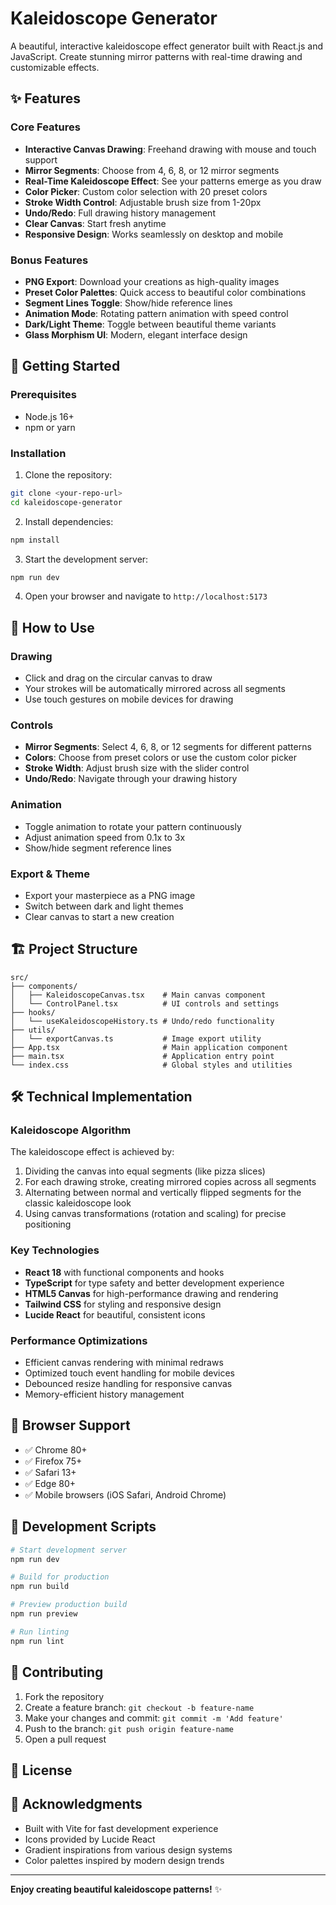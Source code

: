 # Kaleidoscope Generator

A beautiful, interactive kaleidoscope effect generator built with React.js  and JavaScript. Create stunning mirror patterns with real-time drawing and customizable effects.

## ✨ Features

### Core Features
- **Interactive Canvas Drawing**: Freehand drawing with mouse and touch support
- **Mirror Segments**: Choose from 4, 6, 8, or 12 mirror segments
- **Real-Time Kaleidoscope Effect**: See your patterns emerge as you draw
- **Color Picker**: Custom color selection with 20 preset colors
- **Stroke Width Control**: Adjustable brush size from 1-20px
- **Undo/Redo**: Full drawing history management
- **Clear Canvas**: Start fresh anytime
- **Responsive Design**: Works seamlessly on desktop and mobile

### Bonus Features
- **PNG Export**: Download your creations as high-quality images
- **Preset Color Palettes**: Quick access to beautiful color combinations
- **Segment Lines Toggle**: Show/hide reference lines
- **Animation Mode**: Rotating pattern animation with speed control
- **Dark/Light Theme**: Toggle between beautiful theme variants
- **Glass Morphism UI**: Modern, elegant interface design

## 🚀 Getting Started

### Prerequisites
- Node.js 16+ 
- npm or yarn

### Installation

1. Clone the repository:
```bash
git clone <your-repo-url>
cd kaleidoscope-generator
```

2. Install dependencies:
```bash
npm install
```

3. Start the development server:
```bash
npm run dev
```

4. Open your browser and navigate to `http://localhost:5173`

## 🎨 How to Use

### Drawing
- Click and drag on the circular canvas to draw
- Your strokes will be automatically mirrored across all segments
- Use touch gestures on mobile devices for drawing

### Controls
- **Mirror Segments**: Select 4, 6, 8, or 12 segments for different patterns
- **Colors**: Choose from preset colors or use the custom color picker
- **Stroke Width**: Adjust brush size with the slider control
- **Undo/Redo**: Navigate through your drawing history

### Animation
- Toggle animation to rotate your pattern continuously
- Adjust animation speed from 0.1x to 3x
- Show/hide segment reference lines

### Export & Theme
- Export your masterpiece as a PNG image
- Switch between dark and light themes
- Clear canvas to start a new creation

## 🏗️ Project Structure

```
src/
├── components/
│   ├── KaleidoscopeCanvas.tsx    # Main canvas component
│   └── ControlPanel.tsx          # UI controls and settings
├── hooks/
│   └── useKaleidoscopeHistory.ts # Undo/redo functionality
├── utils/
│   └── exportCanvas.ts           # Image export utility
├── App.tsx                       # Main application component
├── main.tsx                      # Application entry point
└── index.css                     # Global styles and utilities
```

## 🛠️ Technical Implementation

### Kaleidoscope Algorithm
The kaleidoscope effect is achieved by:
1. Dividing the canvas into equal segments (like pizza slices)
2. For each drawing stroke, creating mirrored copies across all segments
3. Alternating between normal and vertically flipped segments for the classic kaleidoscope look
4. Using canvas transformations (rotation and scaling) for precise positioning

### Key Technologies
- **React 18** with functional components and hooks
- **TypeScript** for type safety and better development experience
- **HTML5 Canvas** for high-performance drawing and rendering
- **Tailwind CSS** for styling and responsive design
- **Lucide React** for beautiful, consistent icons

### Performance Optimizations
- Efficient canvas rendering with minimal redraws
- Optimized touch event handling for mobile devices
- Debounced resize handling for responsive canvas
- Memory-efficient history management

## 📱 Browser Support

- ✅ Chrome 80+
- ✅ Firefox 75+
- ✅ Safari 13+
- ✅ Edge 80+
- ✅ Mobile browsers (iOS Safari, Android Chrome)

## 🎯 Development Scripts

```bash
# Start development server
npm run dev

# Build for production
npm run build

# Preview production build
npm run preview

# Run linting
npm run lint
```

## 🤝 Contributing

1. Fork the repository
2. Create a feature branch: `git checkout -b feature-name`
3. Make your changes and commit: `git commit -m 'Add feature'`
4. Push to the branch: `git push origin feature-name`
5. Open a pull request

## 📄 License


## 🙏 Acknowledgments

- Built with Vite for fast development experience
- Icons provided by Lucide React
- Gradient inspirations from various design systems
- Color palettes inspired by modern design trends

---

**Enjoy creating beautiful kaleidoscope patterns!** ✨